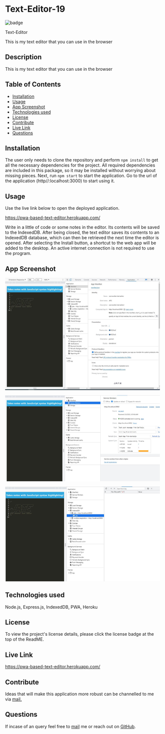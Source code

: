 # Text-Editor-19
![badge](https://img.shields.io/badge/MIT-License-blue.svg)

Text-Editor

This is my text editor that you can use in the browser


## Description

This is my text editor that you can use in the browser

## Table of Contents 

- [Installation](#installation)
- [Usage](#usage)
- [App Screenshot](#app-screenshot)
- [Technologies used](#technologies-used)
- [License](#license)
- [Contribute](#contribute)
- [Live Link](#live-link)
- [Questions](#questions)

## Installation

The user only needs to clone the repository and perform `npm install` to get all the necessary dependencies for the project. All required dependencies are included in this package, so it may be installed without worrying about missing pieces.
Next, run `npm start` to start the application.
Go to the url of the application (http//:localhost:3000) to start using it.

## Usage

Use the live link below to open the deployed application. 

https://pwa-based-text-editor.herokuapp.com/

Write in a little of code or some notes in the editor. Its contents will be saved to the IndexedDB. After being closed, the text editor saves its contents to an IndexedDB database, which can then be retrieved the next time the editor is opened. After selecting the Install button, a shortcut to the web app will be added to the desktop.
An active internet connection is not required to use the program.

## App Screenshot

![Screenshot](./assets/images/manifest.JPG)

![Screenshot](./assets/images/service_worker.JPG)

![Screenshot](./assets/images/IndexDB.JPG)

##  Technologies used

Node.js, Express.js, IndexedDB, PWA, Heroku

## License

To view the project's license details, please click the license badge at the top of the ReadME.

## Live Link

https://pwa-based-text-editor.herokuapp.com/

## Contribute

Ideas that will make this application more robust can be channelled to me via [mail.](mailto:naser421@gmail.com)

## Questions

If incase of an query feel free to [mail](mailto:naser421@gmail.com) me or reach out on [GitHub](https://www.github.com/naser421).